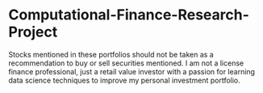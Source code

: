 # Computational-Finance-Research-Project
Stocks mentioned in these portfolios should not be taken as a recommendation to buy or sell securities mentioned. I am not a license finance professional, just a retail value investor with a passion for learning data science techniques to improve my personal investment portfolio.
